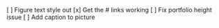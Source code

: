 [ ] Figure text style out
[x] Get the # links working
[ ] Fix portfolio height issue
[ ] Add caption to picture
